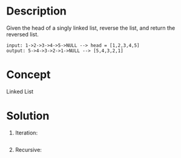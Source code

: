 # Description
Given the head of a singly linked list, reverse the list, and return the reversed list.
```
input: 1->2->3->4->5->NULL --> head = [1,2,3,4,5]
output: 5->4->3->2->1->NULL --> [5,4,3,2,1]
```
# Concept
Linked List
# Solution
1. Iteration:
```

```
2. Recursive: 
```

```
